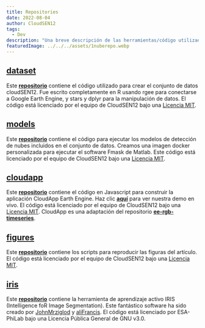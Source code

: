 ```yaml
---
title: Repositories
date: 2022-08-04
author: CloudSEN12
tags:
  - Dev
description: "Una breve descripción de las herramientas/código utilizadas para construir cloudSEN12."
featuredImage: ../../../assets/1nuberepo.webp
---
```



## [**dataset**](https://github.com/cloudsen12/dataset)

Este [**repositorio**](https://github.com/cloudsen12/dataset) contiene el código utilizado para crear el conjunto de datos cloudSEN12. Fue escrito completamente en R usando rgee para conectarse a Google Earth Engine, y stars y dplyr para la manipulación de datos. El código está licenciado por el equipo de CloudSEN12 bajo una [Licencia MIT](https://opensource.org/license/MIT).

## [**models**](https://github.com/cloudsen12/models)

Este [**repositorio**](https://github.com/cloudsen12/models) contiene el código para ejecutar los modelos de detección de nubes incluidos en el conjunto de datos. Creamos una imagen docker personalizada para ejecutar el software Fmask de Matlab. Este código está licenciado por el equipo de CloudSEN12 bajo una [Licencia MIT](https://opensource.org/license/MIT).

## [**cloudapp**](https://github.com/cloudsen12/CloudApp)

Este [**repositorio**](https://github.com/cloudsen12/CloudApp) contiene el código en Javascript para construir la aplicación CloudApp Earth Engine. Haz clic [**aquí**](https://ee-leslyarcelly213.projects.earthengine.app/view/cloudapp#run=true;sensor=Sentinel-2%20SR;lon=-76.39138073674154;lat=-12.316563873945507;rgb=SWIR1%2FNIR%2FGREEN;initYear=2018;initMonth=8;initDay=12;cloud=30;chipwidth=2;imgid=20190212T142031_20190212T143214_T19FDF;llb1=-1;ulb1=1;llndvi=-1;ulndvi=1;llb11=-1;ulb11=1;) para ver nuestra demo en vivo. El código está licenciado por el equipo de CloudSEN12 bajo una [Licencia MIT](https://opensource.org/license/MIT). CloudApp es una adaptación del repositorio [**ee-rgb-timeseries**](https://github.com/jdbcode/ee-rgb-timeseries).

## [**figures**](https://github.com/cloudsen12/figures)

Este [**repositorio**](https://github.com/cloudsen12/figures) contiene los scripts para reproducir las figuras del artículo. El código está licenciado por el equipo de CloudSEN12 bajo una [Licencia MIT](https://opensource.org/license/MIT).

## [**iris**](https://github.com/cloudsen12/iris)

Este [**repositorio**](https://github.com/cloudsen12/iris) contiene la herramienta de aprendizaje activo IRIS (Intelligence foR Image Segmentation). Este fantástico software ha sido creado por [JohnMrziglod](https://github.com/JohnMrziglod) y [aliFrancis](https://github.com/aliFrancis). El código está licenciado por ESA-PhiLab bajo una Licencia Pública General de GNU v3.0.


